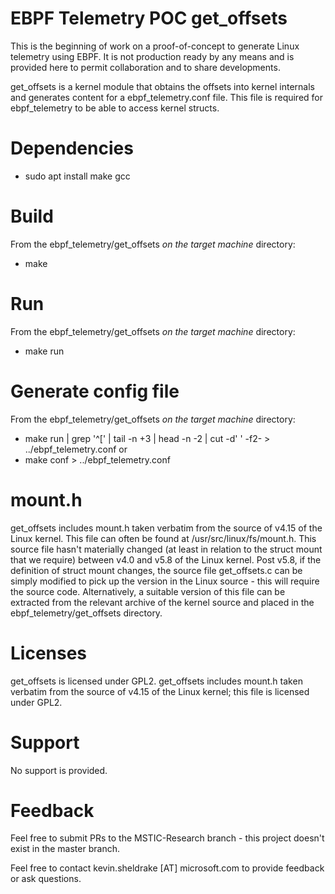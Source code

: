 # EBPF Telemetry POC get_offsets
This is the beginning of work on a proof-of-concept to generate Linux
telemetry using EBPF.  It is not production ready by any means and is provided
here to permit collaboration and to share developments.

get_offsets is a kernel module that obtains the offsets into kernel internals
and generates content for a ebpf_telemetry.conf file.  This file is required
for ebpf_telemetry to be able to access kernel structs.

# Dependencies
- sudo apt install make gcc

# Build
From the ebpf_telemetry/get_offsets *on the target machine* directory:

- make

# Run
From the ebpf_telemetry/get_offsets *on the target machine* directory:

- make run

# Generate config file
From the ebpf_telemetry/get_offsets *on the target machine* directory:

- make run | grep '^\[' | tail -n +3 | head -n -2 | cut -d' ' -f2- > ../ebpf_telemetry.conf
or
- make conf > ../ebpf_telemetry.conf

# mount.h
get_offsets includes mount.h taken verbatim from the source of v4.15 of the Linux kernel.
This file can often be found at /usr/src/linux/fs/mount.h.
This source file hasn't materially changed (at least in relation to the struct mount that
we require) between v4.0 and v5.8 of the Linux kernel.  Post v5.8, if the definition of
struct mount changes, the source file get_offsets.c can be simply modified to pick up the
version in the Linux source - this will require the source code.  Alternatively, a suitable
version of this file can be extracted from the relevant archive of the kernel source and
placed in the ebpf_telemetry/get_offsets directory.

# Licenses
get_offsets is licensed under GPL2.
get_offsets includes mount.h taken verbatim from the source of v4.15 of the Linux kernel;
this file is licensed under GPL2.

# Support
No support is provided.

# Feedback
Feel free to submit PRs to the MSTIC-Research branch - this project doesn't
exist in the master branch.

Feel free to contact kevin.sheldrake [AT] microsoft.com to provide feedback or
ask questions.


